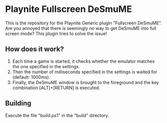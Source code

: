 # Playnite Fullscreen DeSmuME
This is the repository for the Playnite Generic plugin "Fullscreen DeSmuME". Are you annoyed that there is seemingly no way to get DeSmuME into full screen mode? This plugin tries to solve the issue!

## How does it work?
1. Each time a game is started, it checks whether the emulator matches the one specified in the settings.
2. Then the number of milliseconds specified in the settings is waited for (default: 1000ms).
3. Finally, the DeSmuME window is brought to the foreground and the key combination [ALT]+[RETURN] is executed.

## Building
Execute the file "build.ps1" in the "build" directory.
